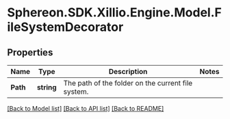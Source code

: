 # Sphereon.SDK.Xillio.Engine.Model.FileSystemDecorator
## Properties

Name | Type | Description | Notes
------------ | ------------- | ------------- | -------------
**Path** | **string** | The path of the folder on the current file system. | 

[[Back to Model list]](../README.md#documentation-for-models) [[Back to API list]](../README.md#documentation-for-api-endpoints) [[Back to README]](../README.md)

